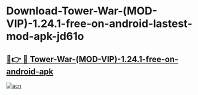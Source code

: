 # Download-Tower-War-(MOD-VIP)-1.24.1-free-on-android-lastest-mod-apk-jd61o

<h2><a href="https://apkcomod.com?title=Tower-War-(MOD-VIP)-1.24.1-free-on-android">🔗👉 🔴 Tower-War-(MOD-VIP)-1.24.1-free-on-android-apk </a></h2>

[![acn](https://github.com/user-attachments/assets/0f9c940e-d8b0-45ae-aac7-cd30a18b3e1c)](https://apkcomod.com?title=Tower-War-(MOD-VIP)-1.24.1-free-on-android)
